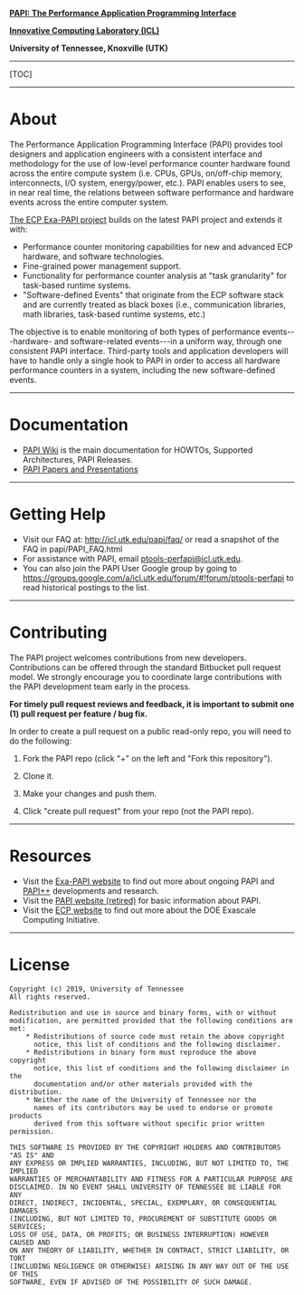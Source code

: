 **[PAPI: The Performance Application Programming Interface](https://icl.utk.edu/exa-papi/)**

**[Innovative Computing Laboratory (ICL)](http://www.icl.utk.edu/)**

**University of Tennessee, Knoxville (UTK)**


***
[TOC]
***

# About

The Performance Application Programming Interface (PAPI) provides tool
designers and application engineers with a consistent interface and methodology
for the use of low-level performance counter hardware found across the entire
compute system (i.e. CPUs, GPUs, on/off-chip memory, interconnects, I/O system,
energy/power, etc.). PAPI enables users to see, in near real time, the
relations between software performance and hardware events across the entire
computer system.

[The ECP Exa-PAPI project](https://icl.utk.edu/exa-papi/) builds on the latest
PAPI project and extends it with:

* Performance counter monitoring capabilities for new and advanced ECP
  hardware, and software technologies.
* Fine-grained power management support.
* Functionality for performance counter analysis at "task granularity" for
  task-based runtime systems.
* "Software-defined Events" that originate from the ECP software stack and are
  currently treated as black boxes (i.e., communication libraries, math
  libraries, task-based runtime systems, etc.)

The objective is to enable monitoring of both types of performance
events---hardware- and software-related events---in a uniform way, through one
consistent PAPI interface. Third-party tools and application developers will
have to handle only a single hook to PAPI in order to access all hardware
performance counters in a system, including the new software-defined events.

***


# Documentation

* [PAPI Wiki](https://bitbucket.org/icl/papi/wiki/) is the main documentation for HOWTOs, Supported Architectures, PAPI Releases.
* [PAPI Papers and Presentations](https://www.icl.utk.edu/view/biblio/project/papi?items_per_page=All)


***


# Getting Help

* Visit our FAQ at: <http://icl.utk.edu/papi/faq/> 
  or read a snapshot of the FAQ in papi/PAPI_FAQ.html
* For assistance with PAPI, email ptools-perfapi@icl.utk.edu.
* You can also join the PAPI User Google group by going to
  <https://groups.google.com/a/icl.utk.edu/forum/#!forum/ptools-perfapi> 
  to read historical postings to the list.

***


# Contributing

The PAPI project welcomes contributions from new developers. Contributions can
be offered through the standard Bitbucket pull request model. We strongly
encourage you to coordinate large contributions with the PAPI development team
early in the process.

**For timely pull request reviews and feedback, it is important to submit 
one (1) pull request per feature / bug fix.**

In order to create a pull request on a public read-only repo, 
you will need to do the following:

1. Fork the PAPI repo (click "+" on the left and "Fork this repository").

2. Clone it.

3. Make your changes and push them.

4. Click "create pull request" from your repo (not the PAPI repo).

***


# Resources

* Visit the [Exa-PAPI website](https://icl.utk.edu/exa-papi/) to find out more
  about ongoing PAPI and
  [PAPI++](https://www.exascaleproject.org/papi-as-de-facto-standard-interface-for-performance-event-monitoring-at-the-exascale/)
  developments and research.
* Visit the [PAPI website (retired)](https://icl.utk.edu/papi/) for basic
  information about PAPI.
* Visit the [ECP website](https://www.exascaleproject.org/) to find out more
  about the DOE Exascale Computing Initiative.

***


# License

    Copyright (c) 2019, University of Tennessee
    All rights reserved.

    Redistribution and use in source and binary forms, with or without
    modification, are permitted provided that the following conditions are met:
        * Redistributions of source code must retain the above copyright
          notice, this list of conditions and the following disclaimer.
        * Redistributions in binary form must reproduce the above copyright
          notice, this list of conditions and the following disclaimer in the
          documentation and/or other materials provided with the distribution.
        * Neither the name of the University of Tennessee nor the
          names of its contributors may be used to endorse or promote products
          derived from this software without specific prior written permission.

    THIS SOFTWARE IS PROVIDED BY THE COPYRIGHT HOLDERS AND CONTRIBUTORS "AS IS" AND
    ANY EXPRESS OR IMPLIED WARRANTIES, INCLUDING, BUT NOT LIMITED TO, THE IMPLIED
    WARRANTIES OF MERCHANTABILITY AND FITNESS FOR A PARTICULAR PURPOSE ARE
    DISCLAIMED. IN NO EVENT SHALL UNIVERSITY OF TENNESSEE BE LIABLE FOR ANY
    DIRECT, INDIRECT, INCIDENTAL, SPECIAL, EXEMPLARY, OR CONSEQUENTIAL DAMAGES
    (INCLUDING, BUT NOT LIMITED TO, PROCUREMENT OF SUBSTITUTE GOODS OR SERVICES;
    LOSS OF USE, DATA, OR PROFITS; OR BUSINESS INTERRUPTION) HOWEVER CAUSED AND
    ON ANY THEORY OF LIABILITY, WHETHER IN CONTRACT, STRICT LIABILITY, OR TORT
    (INCLUDING NEGLIGENCE OR OTHERWISE) ARISING IN ANY WAY OUT OF THE USE OF THIS
    SOFTWARE, EVEN IF ADVISED OF THE POSSIBILITY OF SUCH DAMAGE.
